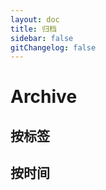 ```yaml
---
layout: doc
title: 归档
sidebar: false
gitChangelog: false
---
```


# Archive

[//]: # '<archive-md />'

## 按标签

<tag />

## 按时间
